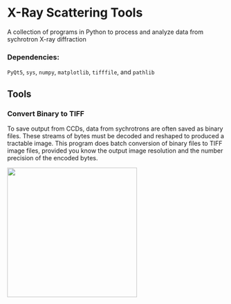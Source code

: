 # X-Ray Scattering Tools
A collection of programs in Python to process and analyze data from sychrotron X-ray diffraction  

### Dependencies:  
`PyQt5`, `sys`, `numpy`, `matplotlib`, `tifffile`, and `pathlib`  

## Tools  
### Convert Binary to TIFF  
To save output from CCDs, data from sychrotrons are often saved as binary files. These streams of bytes must be decoded and reshaped to produced a tractable image. This program does batch conversion of binary files to TIFF image files, provided you know the output image resolution and the number precision of the encoded bytes.  

<img src="https://user-images.githubusercontent.com/6731730/77806869-373bb100-7043-11ea-8d59-bec3e95d86d9.png" width=300>

